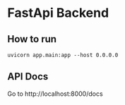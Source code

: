 # FastApi Backend

## How to run
`uvicorn app.main:app --host 0.0.0.0`

## API Docs
Go to http://localhost:8000/docs